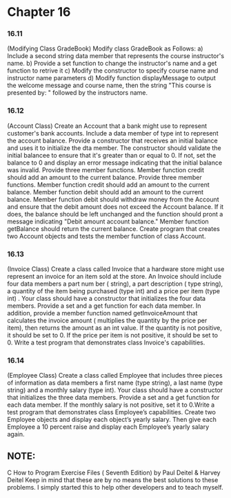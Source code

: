 # Chapter 16

### 16.11 
(Modifying Class GradeBook) Modify class GradeBook as Follows:
 a) Include a second string data member that represents the course instructor's name.
 b) Provide a set function to change the instructor's name and a get function to retrive it
 c) Modify the constructor to specify course name and instructor name parameters
 d) Modify function displayMessage to output the welcome message and course name, then the string "This course is presented by: " followed by the instructors name.

### 16.12 
(Account Class) Create an Account that a bank might use to represent customer's bank accounts. Include a data member of type int to represent the account balance. Provide a constructor that receives an initial balance and uses it to initialize the dta member. The constructor should validate the initial balancee to ensure that it's greater than or equal to 0. If not, set the balance to 0 and display an error message indicating that the initial balance was invalid. Provide three member functions. Member function credit should add an amount to the current balance. Provide three member functions. Member function credit should add an amount to the current balance. Member function debit should add an amount to the current balance. Member function debit should withdraw money from the Account and ensure that the debit amount does not exceed the Account balance. If it does, the balance should be left unchanged and the function should pront a message indicating "Debit amount account balance." Member function getBalance should return the current balance. Create program that creates two Account objects and tests the member function of class Account. 

### 16.13
(Invoice Class) Create a class called Invoice that a hardware store might use represent an invoice for an item sold at the store. An Invoice should include four data members a part num ber ( string), a part description ( type string), a quantity of the item being purchased (type int) and a price per item (type int) . Your class should have a constructor that initializes the four data members. Provide a set and a get function for each data member. In addition, provide a member function named getInvoiceAmount that calculates the invoice amount ( multiplies the quantity by the price per item), then returns the amount as an int value. If the quantity is not positive, it should be set to 0. If the price per item is not positive, it should be set to 0. Write a test program that demonstrates class Invoice's capabilities.

### 16.14
(Employee Class) Create a class called Employee that includes three pieces of information as data members a first name (type string), a last name (type string) and a monthly salary (type int). Your class should have a constructor that initializes the three data members. Provide a set and a get function for each data member. If the monthly salary is not positive, set it to 0.Write a test program that demonstrates class Employee’s capabilities. Create two Employee objects and display each object’s yearly salary. Then give each Employee a 10 percent raise and display each Employee’s yearly salary again.

## NOTE:
C How to Program Exercise Files ( Seventh Edition) by Paul Deitel & Harvey Deitel Keep in mind that these are by no means the best solutions to these problems. I simply started this to help other developers and to teach myself.
